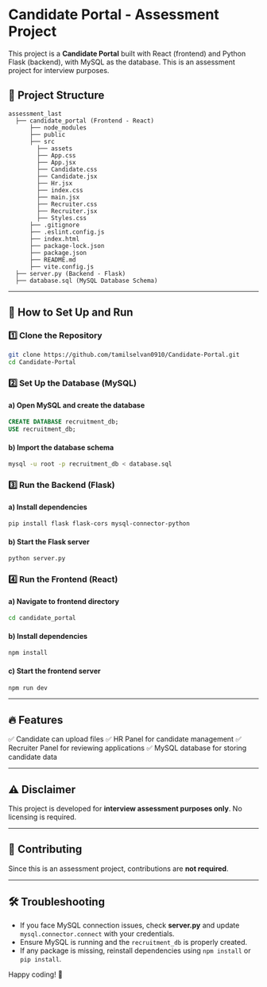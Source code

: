 # Candidate Portal - Assessment Project

This project is a **Candidate Portal** built with React (frontend) and Python Flask (backend), with MySQL as the database. This is an assessment project for interview purposes.

## 📂 Project Structure
```
assessment_last
  ├── candidate_portal (Frontend - React)
      ├── node_modules
      ├── public
      ├── src
        ├── assets
        ├── App.css
        ├── App.jsx
        ├── Candidate.css
        ├── Candidate.jsx
        ├── Hr.jsx
        ├── index.css
        ├── main.jsx
        ├── Recruiter.css
        ├── Recruiter.jsx
        ├── Styles.css
      ├── .gitignore
      ├── .eslint.config.js
      ├── index.html
      ├── package-lock.json
      ├── package.json
      ├── README.md
      ├── vite.config.js
  ├── server.py (Backend - Flask)
  ├── database.sql (MySQL Database Schema)
```

---

## 🚀 How to Set Up and Run

### 1️⃣ Clone the Repository
```sh
git clone https://github.com/tamilselvan0910/Candidate-Portal.git
cd Candidate-Portal
```

### 2️⃣ Set Up the Database (MySQL)
#### a) Open MySQL and create the database
```sql
CREATE DATABASE recruitment_db;
USE recruitment_db;
```
#### b) Import the database schema
```sh
mysql -u root -p recruitment_db < database.sql
```

### 3️⃣ Run the Backend (Flask)
#### a) Install dependencies
```sh
pip install flask flask-cors mysql-connector-python
```
#### b) Start the Flask server
```sh
python server.py
```

### 4️⃣ Run the Frontend (React)
#### a) Navigate to frontend directory
```sh
cd candidate_portal
```
#### b) Install dependencies
```sh
npm install
```
#### c) Start the frontend server
```sh
npm run dev
```

---

## 🔥 Features
✅ Candidate can upload files
✅ HR Panel for candidate management
✅ Recruiter Panel for reviewing applications
✅ MySQL database for storing candidate data

---

## ⚠️ Disclaimer
This project is developed for **interview assessment purposes only**. No licensing is required.

---

## 🤝 Contributing
Since this is an assessment project, contributions are **not required**.

---

## 🛠️ Troubleshooting
- If you face MySQL connection issues, check **server.py** and update `mysql.connector.connect` with your credentials.
- Ensure MySQL is running and the `recruitment_db` is properly created.
- If any package is missing, reinstall dependencies using `npm install` or `pip install`.

Happy coding! 🚀

